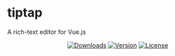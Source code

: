 # tiptap
A rich-text editor for Vue.js

<p align="center">
  <a href="https://npmcharts.com/compare/tiptap?minimal=true"><img src="https://img.shields.io/npm/dm/tiptap.svg" alt="Downloads"></a>
  <a href="https://www.npmjs.com/package/tiptap"><img src="https://img.shields.io/npm/v/tiptap.svg" alt="Version"></a>
  <a href="https://www.npmjs.com/package/tiptap"><img src="https://img.shields.io/npm/l/tiptap.svg" alt="License"></a>
</p>